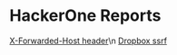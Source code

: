 # HackerOne Reports
[X-Forwarded-Host header](https://hackerone.com/reports/727330)\n
[Dropbox ssrf](https://medium.com/techfenix/ssrf-server-side-request-forgery-worth-4913-my-highest-bounty-ever-7d733bb368cb)
